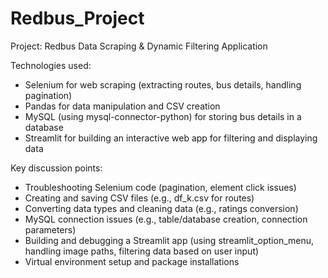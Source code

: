 # Redbus_Project
Project: Redbus Data Scraping & Dynamic Filtering Application

Technologies used:
- Selenium for web scraping (extracting routes, bus details, handling pagination)
- Pandas for data manipulation and CSV creation
- MySQL (using mysql-connector-python) for storing bus details in a database
- Streamlit for building an interactive web app for filtering and displaying data

Key discussion points:
- Troubleshooting Selenium code (pagination, element click issues)
- Creating and saving CSV files (e.g., df_k.csv for routes)
- Converting data types and cleaning data (e.g., ratings conversion)
- MySQL connection issues (e.g., table/database creation, connection parameters)
- Building and debugging a Streamlit app (using streamlit_option_menu, handling image paths, filtering data based on user input)
- Virtual environment setup and package installations
